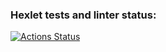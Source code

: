 ### Hexlet tests and linter status:
[![Actions Status](https://github.com/rinvrin/frontend-project-44/workflows/hexlet-check/badge.svg)](https://github.com/rinvrin/frontend-project-44/actions)